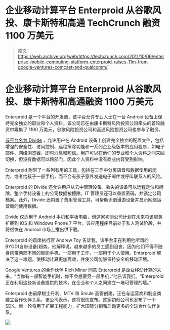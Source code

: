 # 企业移动计算平台 Enterproid 从谷歌风投、康卡斯特和高通 TechCrunch 融资 1100 万美元

> 原文：<https://web.archive.org/web/https://techcrunch.com/2011/10/06/enterprise-mobile-computing-platform-enterproid-raises-11m-from-google-ventures-comcast-and-qualcomm/>

# 企业移动计算平台 Enterproid 从谷歌风投、康卡斯特和高通融资 1100 万美元

Enterproid 是一个平台的开发商，该平台允许专业人士在一台 Android 设备上保持完全独立的职业和个人资料，该公司已在由康卡斯特风险投资公司牵头的首轮融资中筹集了 1100 万美元，谷歌风险投资公司和高通风险投资公司也参与了融资。

[该平台名为 Divide](https://web.archive.org/web/20230204194154/https://techcrunch.com/2011/02/28/enterproid-separates-professional-and-personal-lives-on-android-phones/) ，允许用户在 Android 设备上创建完全独立的配置文件，包括增强的安全性、访问控制、远程擦除功能和一系列企业级版本的应用程序，如电子邮件、网络浏览器、即时消息和短信。用户可以在他们的专业和个人资料之间来回切换，但没有数据可以跨部门，因此个人资料中没有商业内容受到影响。

Enterproid 附带了一系列有用的工具，包括在工作中分离语音和数据使用的能力，或者给孩子一部手机，而不会有孩子意外发送电子邮件或呼叫联系人的风险。

Enterproid 的 Divide 还允许用户从云中管理设备。丢失的设备可以远程定位和擦除，整个手持设备上的公司数据被擦除。IT 管理员还可以重置密码，并锁定公司档案。此外，Divide 还内置了费用管理工具，可帮助识别漫游设备并显示网络运营商的使用数据。

Divide 仅适用于 Android 手机和平板电脑，但这家初创公司计划在未来将该服务扩展到 iOS 和 Windows Phone 7 平台。该应用程序目前处于私人测试阶段，并将很快在 Android 市场上推出供下载。

Enterproid 的首席执行官 Andrew Toy 告诉我，该平台正在利用他所谓的 BYOD(自带设备)趋势。他解释说，越来越多的员工感到沮丧，因为他们不得不随身携带两部不同的智能手机，一部用于工作，一部用于个人使用。Enterproid 解决了这一难题，使移动计算更加高效，并使公司能够保持安全的移动环境。

Google Ventures 的合作伙伴 Rich Miner 同意 Enterproid 是企业移动计算的未来。“当你有一部智能手机时，你不会想要另一部手机，”他告诉我们。“Enterproid 正在利用这些新设备提供的技术，在企业和个人之间建立一堵可管理的墙。”

Enterproid 由前摩根士丹利、MTV 和 Smule 高管创建，正在与运营商和制造商建立合作伙伴关系，该公司表示，这将很快宣布。这家初创公司也发布了一个 SDK。新一轮将用于扩展工程能力，扩大国际分销和启动更多的全球合作伙伴关系。

![](img/04af930f8689f31011c00d8751093358.png)